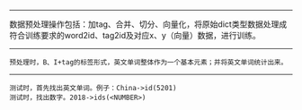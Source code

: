 

----------
数据预处理操作包括：加tag、合并、切分、向量化，将原始dict类型数据处理成符合训练要求的word2id、tag2id及对应x、y（向量）数据，进行训练。

----------

	预处理时，B、I+tag的标签形式，英文单词整体作为一个基本元素；并将英文单词统计出来。

----------

	测试时，首先找出英文单词。例子：China->id(5201)
	测试时，找出数字。2018->ids(<NUMBER>)